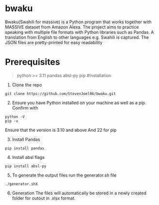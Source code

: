 ﻿# bwaku
Bwaku(Swahili for massive) is a Python program that works together with MASSIVE dataset from Amazon Alexa.
The project aims to practice speaking with multiple file formats with Python libraries such as Pandas. A translation from English to other languages e.g. Swahili is captured. The JSON files are pretty-printed for easy readability

# Prerequisites
>python >= 3.11
>pandas
>absl-py
>pip
#Installation

1. Clone the repo
```
git clone https://github.com/StevenJoel06/bwaku.git
```

2. Ensure you have Python installed on your machine as well as a pip. Confirm with 
```
python -V
pip -v
```
Ensure that the version is 3.10 and above And 22 for pip

3. Install Pandas
```
pip install pandas
```

4. Install absl flags
```
pip install absl-py
```

5. To generate the output files run the generator.sh file
```
./generator.shX
```
6. Generation
The files will automatically be stored in a newly created folder for outout in .xlsx format.
